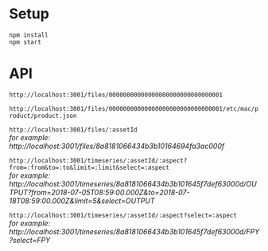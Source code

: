 # Setup
```
npm install
npm start
```
# API
`http://localhost:3001/files/00000000000000000000000000000001`

`http://localhost:3001/files/00000000000000000000000000000001/etc/mac/product/product.json`

`http://localhost:3001/files/:assetId`  
*for example: http://localhost:3001/files/8a8181066434b3b10164694fa3ac000f*

`http://localhost:3001/timeseries/:assetId/:aspect?from=:from&to=:to&limit=:limit&select=:aspect`  
*for example: http://localhost:3001/timeseries/8a8181066434b3b101645f7def63000d/OUTPUT?from=2018-07-05T08:59:00.000Z&to=2018-07-18T08:59:00.000Z&limit=5&select=OUTPUT*

`http://localhost:3001/timeseries/:assetId/:aspect?select=:aspect`  
*for example: http://localhost:3001/timeseries/8a8181066434b3b101645f7def63000d/FPY?select=FPY*